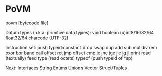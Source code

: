 # PoVM

povm [bytecode file]

Datum types (a.k.a. primitive data types):
void
boolean
(u)int8/16/32/64
float32/64
charcode (UTF-32)

Instruction set:
push typeid:constant
drop
swap
dup
add
sub
mul
div
rem
bxor
bor
band
call offset
ret
jmp offset
cmp
je
jne
jge
jle
jg
jl
print
read (textually)
feed type (read octets)
typeof (push typeid of *sp)


Next:
Interfaces
String
Enums
Unions
Vector
Struct/Tuples

